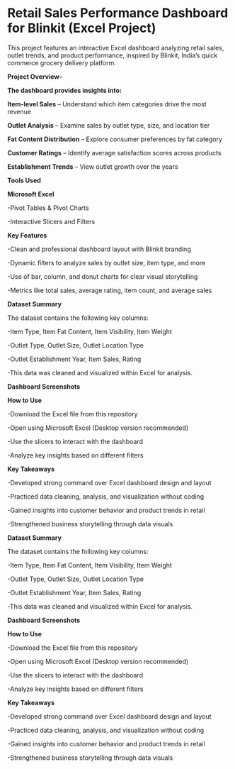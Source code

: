 # Retail Sales Performance Dashboard for Blinkit (Excel Project)

This project features an interactive Excel dashboard analyzing retail sales, outlet trends, and product performance, inspired by Blinkit, India’s quick commerce grocery delivery platform.

**Project Overview-**

**The dashboard provides insights into:**

**Item-level Sales** – Understand which item categories drive the most revenue

**Outlet Analysis** – Examine sales by outlet type, size, and location tier

**Fat Content Distribution** – Explore consumer preferences by fat category

**Customer Ratings** – Identify average satisfaction scores across products

**Establishment Trends** – View outlet growth over the years

**Tools Used**

**Microsoft Excel**

-Pivot Tables & Pivot Charts

-Interactive Slicers and Filters

 **Key Features**

-Clean and professional dashboard layout with Blinkit branding

-Dynamic filters to analyze sales by outlet size, item type, and more

-Use of bar, column, and donut charts for clear visual storytelling

-Metrics like total sales, average rating, item count, and average sales

**Dataset Summary**

The dataset contains the following key columns:

-Item Type, Item Fat Content, Item Visibility, Item Weight

-Outlet Type, Outlet Size, Outlet Location Type

-Outlet Establishment Year, Item Sales, Rating

-This data was cleaned and visualized within Excel for analysis.

**Dashboard Screenshots**



**How to Use**

-Download the Excel file from this repository

-Open using Microsoft Excel (Desktop version recommended)

-Use the slicers to interact with the dashboard

-Analyze key insights based on different filters

**Key Takeaways**

-Developed strong command over Excel dashboard design and layout

-Practiced data cleaning, analysis, and visualization without coding

-Gained insights into customer behavior and product trends in retail

-Strengthened business storytelling through data visuals

**Dataset Summary**

The dataset contains the following key columns:

-Item Type, Item Fat Content, Item Visibility, Item Weight

-Outlet Type, Outlet Size, Outlet Location Type

-Outlet Establishment Year, Item Sales, Rating

-This data was cleaned and visualized within Excel for analysis.

**Dashboard Screenshots**



**How to Use**

-Download the Excel file from this repository

-Open using Microsoft Excel (Desktop version recommended)

-Use the slicers to interact with the dashboard

-Analyze key insights based on different filters

**Key Takeaways**

-Developed strong command over Excel dashboard design and layout

-Practiced data cleaning, analysis, and visualization without coding

-Gained insights into customer behavior and product trends in retail

-Strengthened business storytelling through data visuals
